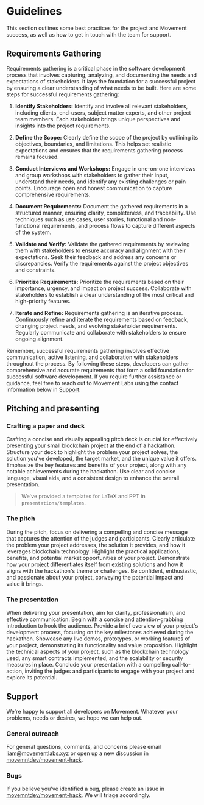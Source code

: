 # Guidelines
This section outlines some best practices for the project and Movement success, as well as how to get in touch with the team for support.

## Requirements Gathering

Requirements gathering is a critical phase in the software development process that involves capturing, analyzing, and documenting the needs and expectations of stakeholders. It lays the foundation for a successful project by ensuring a clear understanding of what needs to be built. Here are some steps for successful requirements gathering:

1. **Identify Stakeholders:** Identify and involve all relevant stakeholders, including clients, end-users, subject matter experts, and other project team members. Each stakeholder brings unique perspectives and insights into the project requirements.

2. **Define the Scope:** Clearly define the scope of the project by outlining its objectives, boundaries, and limitations. This helps set realistic expectations and ensures that the requirements gathering process remains focused.

3. **Conduct Interviews and Workshops:** Engage in one-on-one interviews and group workshops with stakeholders to gather their input, understand their needs, and identify any existing challenges or pain points. Encourage open and honest communication to capture comprehensive requirements.

4. **Document Requirements:** Document the gathered requirements in a structured manner, ensuring clarity, completeness, and traceability. Use techniques such as use cases, user stories, functional and non-functional requirements, and process flows to capture different aspects of the system.

5. **Validate and Verify:** Validate the gathered requirements by reviewing them with stakeholders to ensure accuracy and alignment with their expectations. Seek their feedback and address any concerns or discrepancies. Verify the requirements against the project objectives and constraints.

6. **Prioritize Requirements:** Prioritize the requirements based on their importance, urgency, and impact on project success. Collaborate with stakeholders to establish a clear understanding of the most critical and high-priority features.

7. **Iterate and Refine:** Requirements gathering is an iterative process. Continuously refine and iterate the requirements based on feedback, changing project needs, and evolving stakeholder requirements. Regularly communicate and collaborate with stakeholders to ensure ongoing alignment.

Remember, successful requirements gathering involves effective communication, active listening, and collaboration with stakeholders throughout the process. By following these steps, developers can gather comprehensive and accurate requirements that form a solid foundation for successful software development. If you require further assistance or guidance, feel free to reach out to Movement Labs using the contact information below in [Support](#support).


## Pitching and presenting

### Crafting a paper and deck
Crafting a concise and visually appealing pitch deck is crucial for effectively presenting your small blockchain project at the end of a hackathon. Structure your deck to highlight the problem your project solves, the solution you've developed, the target market, and the unique value it offers. Emphasize the key features and benefits of your project, along with any notable achievements during the hackathon. Use clear and concise language, visual aids, and a consistent design to enhance the overall presentation.

> We've provided a templates for LaTeX and PPT in `presentations/templates`.

### The pitch
During the pitch, focus on delivering a compelling and concise message that captures the attention of the judges and participants. Clearly articulate the problem your project addresses, the solution it provides, and how it leverages blockchain technology. Highlight the practical applications, benefits, and potential market opportunities of your project. Demonstrate how your project differentiates itself from existing solutions and how it aligns with the hackathon's theme or challenges. Be confident, enthusiastic, and passionate about your project, conveying the potential impact and value it brings.

### The presentation
When delivering your presentation, aim for clarity, professionalism, and effective communication. Begin with a concise and attention-grabbing introduction to hook the audience. Provide a brief overview of your project's development process, focusing on the key milestones achieved during the hackathon. Showcase any live demos, prototypes, or working features of your project, demonstrating its functionality and value proposition. Highlight the technical aspects of your project, such as the blockchain technology used, any smart contracts implemented, and the scalability or security measures in place. Conclude your presentation with a compelling call-to-action, inviting the judges and participants to engage with your project and explore its potential.

## Support
We're happy to support all developers on Movement. Whatever your problems, needs or desires, we hope we can help out.

### General outreach
For general questions, comments, and concerns please email [liam@movementlabs.xyz](mailto:liam@movementlabs.xyz) or open up a new discussion in [movemntdev/movement-hack](https://github.com/movemntdev/movement-hack).

### Bugs
If you believe you've identified a bug, please create an issue in [movemntdev/movement-hack](https://github.com/movemntdev/movement-hack). We will triage accordingly.